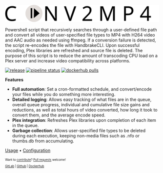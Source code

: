 ![conv2mp4](/files/listener/public/logo.svg "conv2mp4")

Powershell script that recursively searches through a user-defined file path and convert all videos of user-specified file types to MP4 with H264 video and AAC audio as needed using ffmpeg. If a conversion failure is detected, the script re-encodes the file with HandbrakeCLI. Upon successful encoding, Plex libraries are refreshed and source file is deleted.  The purpose of this script is to reduce the amount of transcoding CPU load on a Plex server and increase video compatibility across platforms.

[![release](https://img.shields.io/docker/v/bridmg/conv2mp4?sort=date)](https://gitlab.com/BrianDMG/conv2mp4-ps/-/tags)
[![pipeline status](https://img.shields.io/gitlab/pipeline/BrianDMG/conv2mp4-ps/feature-docker?label=pipeline)](https://gitlab.com/%{project_path}/-/commits/feature-docker)
[![dockerhub pulls](https://img.shields.io/docker/pulls/bridmg/conv2mp4)](https://hub.docker.com/repository/docker/bridmg/conv2mp4)

**Features**
- **Full automation**: Set a cron-formatted schedule, and convert/encode your files while you do something more interesting.
- **Detailed logging**: Allows easy tracking of what files are in the queue, overall queue progress, individual and cumulative file size gains and reductions, as well as total hours of video converted, how long it took to convert them, and the average encode speed.
- **Plex integration**: Refreshes Plex libraries upon completion of each item in the queue.
- **Garbage collection**: Allows user-specified file types to be deleted during each execution, keeping non-media files such as .nfo or thumbs.db from accumulating.

[Usage](/docs/USAGE.md) • [Configuration](/docs/CONFIGURATION.md)

<sub><sup>Want to [contribute](https://github.com/BrianDMG/conv2mp4-ps/blob/master/docs/guidelines/CONTRIBUTING.md)? [Pull requests](https://github.com/BrianDMG/conv2mp4-ps/blob/master/docs/guidelines/PULL_REQUEST_TEMPLATE.md) welcome!<br>
[GitLab](https://gitlab.com/BrianDMG/conv2mp4-ps) | [Github](https://github.com/BrianDMG/conv2mp4-ps) | [Dockerhub](https://hub.docker.com/repository/docker/bridmg/conv2mp4)</sub></sup>

